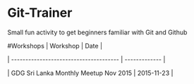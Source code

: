 # Git-Trainer
Small fun activity to get beginners familiar with Git and Github

#Workshops
| Workshop                               | Date          |

| -------------------------------------- | ------------- |

| GDG Sri Lanka Monthly Meetup Nov 2015  | 2015-11-23    |
